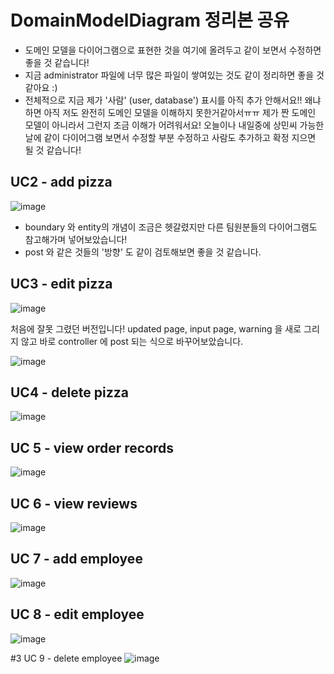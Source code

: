# DomainModelDiagram 정리본 공유
- 도메인 모델을 다이어그램으로 표현한 것을 여기에 올려두고 같이 보면서 수정하면 좋을 것 같습니다!
- 지금 administrator 파일에 너무 많은 파일이 쌓여있는 것도 같이 정리하면 좋을 것 같아요 :)
- 전체적으로 지금 제가 '사람' (user, database') 표시를 아직 추가 안해서요!! 왜냐하면 아직 저도 완전히 도메인 모델을 이해하지 못한거같아서ㅠㅠ 제가 짠 도메인 모델이 아니라서 그런지 조금 이해가 어려워서요! 오늘이나 내일중에 상민씨 가능한 날에 같이 다이어그램 보면서 수정할 부분 수정하고 사람도 추가하고 확정 지으면 될 것 같습니다!


## UC2 - add pizza
![image](https://user-images.githubusercontent.com/37579661/114932778-d7dd5880-9e72-11eb-9a04-f5420d47bc3d.png)
- boundary 와 entity의 개념이 조금은 헷갈렸지만 다른 팀원분들의 다이어그램도 참고해가며 넣어보았습니다!
- post 와 같은 것들의 '방향' 도 같이 검토해보면 좋을 것 같습니다.

## UC3 - edit pizza
![image](https://user-images.githubusercontent.com/37579661/114932987-20951180-9e73-11eb-83ef-5db0a1d1a11b.png)

처음에 잘못 그렸던 버전입니다! 
updated page, input page, warning 을 새로 그리지 않고 바로 controller 에 post 되는 식으로 바꾸어보았습니다. 

![image](https://user-images.githubusercontent.com/37579661/114933382-913c2e00-9e73-11eb-8d72-3c9ba99a46c7.png)

## UC4 - delete pizza
![image](https://user-images.githubusercontent.com/37579661/114933765-03ad0e00-9e74-11eb-9e63-22e2e50ac4c2.png)


## UC 5 - view order records 
![image](https://user-images.githubusercontent.com/37579661/114933849-22130980-9e74-11eb-9b5e-788f349b6eb3.png)

## UC 6 - view reviews
![image](https://user-images.githubusercontent.com/37579661/114933955-4373f580-9e74-11eb-8268-514ffc1d48a3.png)

## UC 7 - add employee
![image](https://user-images.githubusercontent.com/37579661/114934045-5be41000-9e74-11eb-9383-71049c604148.png)

## UC 8 - edit employee
![image](https://user-images.githubusercontent.com/37579661/114934128-79b17500-9e74-11eb-94de-67f25a1cdc56.png)

#3 UC 9 - delete employee
![image](https://user-images.githubusercontent.com/37579661/114934165-86ce6400-9e74-11eb-9b9e-923c61758dd5.png)
